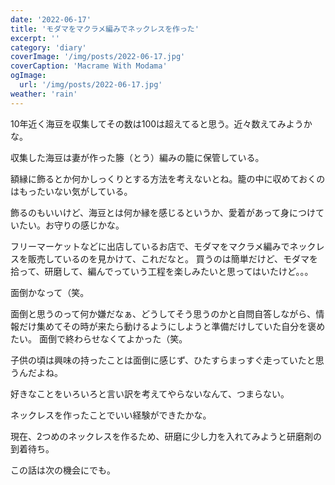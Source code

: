 ```yaml
---
date: '2022-06-17'
title: 'モダマをマクラメ編みでネックレスを作った'
excerpt: ''
category: 'diary'
coverImage: '/img/posts/2022-06-17.jpg'
coverCaption: 'Macrame With Modama'
ogImage:
  url: '/img/posts/2022-06-17.jpg'
weather: 'rain'
---
```


10年近く海豆を収集してその数は100は超えてると思う。近々数えてみようかな。

収集した海豆は妻が作った籐（とう）編みの籠に保管している。

額縁に飾るとか何かしっくりとする方法を考えないとね。籠の中に収めておくのはもったいない気がしている。

飾るのもいいけど、海豆とは何か縁を感じるというか、愛着があって身につけていたい。お守りの感じかな。

フリーマーケットなどに出店しているお店で、モダマをマクラメ編みでネックレスを販売しているのを見かけて、これだなと。
買うのは簡単だけど、モダマを拾って、研磨して、編んでっていう工程を楽しみたいと思ってはいたけど。。。

面倒かなって（笑。

面倒と思うのって何か嫌だなぁ、どうしてそう思うのかと自問自答しながら、情報だけ集めてその時が来たら動けるようにしようと準備だけしていた自分を褒めたい。
面倒で終わらせなくてよかった（笑。

子供の頃は興味の持ったことは面倒に感じず、ひたすらまっすぐ走っていたと思うんだよね。

好きなことをいろいろと言い訳を考えてやらないなんて、つまらない。

ネックレスを作ったことでいい経験ができたかな。

現在、2つめのネックレスを作るため、研磨に少し力を入れてみようと研磨剤の到着待ち。

この話は次の機会にでも。

